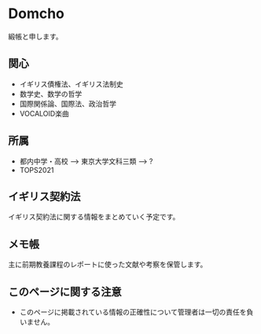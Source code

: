 # Domcho

緞帳と申します。

## 関心
- イギリス債権法、イギリス法制史
- 数学史、数学の哲学
- 国際関係論、国際法、政治哲学
- VOCALOID楽曲

## 所属
- 都内中学・高校 --> 東京大学文科三類 --> ?
- TOPS2021

## イギリス契約法
イギリス契約法に関する情報をまとめていく予定です。

## メモ帳
主に前期教養課程のレポートに使った文献や考察を保管します。

## このページに関する注意
- このページに掲載されている情報の正確性について管理者は一切の責任を負いません。

